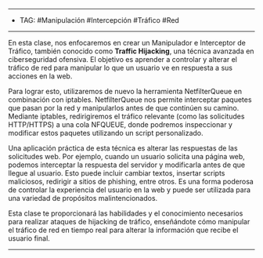 
----
- TAG: #Manipulación #Intercepción #Tráfico #Red 
-----
En esta clase, nos enfocaremos en crear un Manipulador e Interceptor de Tráfico, también conocido como **Traffic Hijacking**, una técnica avanzada en ciberseguridad ofensiva. El objetivo es aprender a controlar y alterar el tráfico de red para manipular lo que un usuario ve en respuesta a sus acciones en la web.

Para lograr esto, utilizaremos de nuevo la herramienta NetfilterQueue en combinación con iptables. NetfilterQueue nos permite interceptar paquetes que pasan por la red y manipularlos antes de que continúen su camino. Mediante iptables, redirigiremos el tráfico relevante (como las solicitudes HTTP/HTTPS) a una cola NFQUEUE, donde podremos inspeccionar y modificar estos paquetes utilizando un script personalizado.

Una aplicación práctica de esta técnica es alterar las respuestas de las solicitudes web. Por ejemplo, cuando un usuario solicita una página web, podemos interceptar la respuesta del servidor y modificarla antes de que llegue al usuario. Esto puede incluir cambiar textos, insertar scripts maliciosos, redirigir a sitios de phishing, entre otros. Es una forma poderosa de controlar la experiencia del usuario en la web y puede ser utilizada para una variedad de propósitos malintencionados.

Esta clase te proporcionará las habilidades y el conocimiento necesarios para realizar ataques de hijacking de tráfico, enseñándote cómo manipular el tráfico de red en tiempo real para alterar la información que recibe el usuario final.

------

